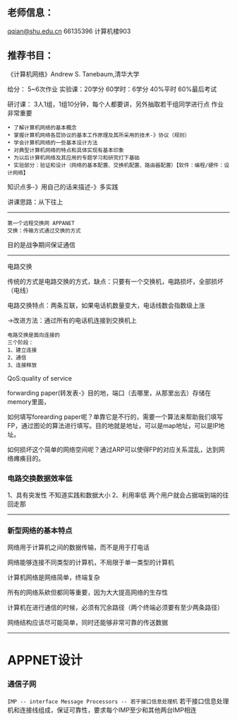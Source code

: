 ## 老师信息：
qqian@shu.edu.cn
66135396
计算机楼903

## 推荐书目：
《计算机网络》Andrew S. Tanebaum,清华大学

给分：
5~6次作业
实验课：20学分
60学时：6学分
40%平时
60%最后考试

研讨课： 3人1组，1组10分钟，每个人都要讲，另外抽取若干组同学进行点
作业非常重要
```
• 了解计算机网络的基本概念
• 掌握计算机网络各层协议的基本工作原理及其所采用的技术-》协议（规则）
• 学会计算机网络的一些基本设计方法
• 对典型计算机网络的特点和具体实现有基本印象
• 为以后计算机网络及其应用的专题学习和研究打下基础
• 实验部分：验证和设计（网络的基本配置、交换机配置、路由器配置）【软件：编程/硬件：设计网络】
```
知识点多-》用自己的话来描述-》多实践

讲课思路：从下往上

---
```
第一个远程交换网 APPANET
交换：传输方式通过交换的方式
```
目的是战争期间保证通信

---
电路交换

传统的方式是电路交换的方式，缺点：只要有一个交换机，电路损坏，全部损坏（电线）

电路交换特点：两条互联，如果电话机数量变大，电话线数会指数级上涨

->改进方法：通过所有的电话机连接到交换机上

```
电路交换是面向连接的
三个阶段：
1、建立连接
2、通信
3、连接释放
```
QoS:quality of service

forwarding paper(转发表-》目的地，端口（去哪里，从那里出去）存储在memory里面，

如何填写forearding paper呢？单靠它是不行的，需要一个算法来帮助我们填写FP，通过图论的算法进行填写。目的地就是地址，可以是map地址，可以是IP地址。

如何损坏这个简单的网络空间呢？通过ARP可以使得FP的对应关系混乱，达到网络瘫痪目的。

### 电路交换数据效率低
1、具有突发性
不知道实践和数据大小
2、利用率低
两个用户就会占据端到端的往回走那

---

### 新型网络的基本特点

网络用于计算机之间的数据传输，而不是用于打电话

网络能够连接不同类型的计算机，不局限于单一类型的计算机

计算机网络是网络简单，终端复杂

所有的网络系欸但都同等重要，因为大大提高网络的生存性

计算机在进行通信的时候，必须有冗余路径（两个终端必须要有至少两条路径）

网络结构应该尽可能简单，同时还能够非常可靠的传送数据

---
# APPNET设计

### 通信子网
```IMP -- interface Message Processors -- 若干接口信息处理机```
若干接口信息处理机和连接线组成，保证可靠性，要求每个IMP至少和其他两台IMP相连

